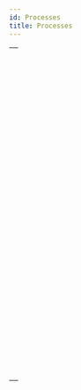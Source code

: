 ```yaml
---
id: Processes
title: Processes
---
```



||
|---|
|[<!-- INCLUDE #_command_.ABORT PROCESS BY ID.Syntax -->](../../commands-legacy/abort-process-by-id.md)<br/>|
|[<!-- INCLUDE #_command_.Count tasks.Syntax -->](../../commands-legacy/count-tasks.md)<br/>|
|[<!-- INCLUDE #_command_.Count user processes.Syntax -->](../../commands-legacy/count-user-processes.md)<br/>|
|[<!-- INCLUDE #_command_.Count users.Syntax -->](../../commands-legacy/count-users.md)<br/>|
|[<!-- INCLUDE #_command_.Current process.Syntax -->](../../commands-legacy/current-process.md)<br/>|
|[<!-- INCLUDE #_command_.Current process name.Syntax -->](../../commands-legacy/current-process-name.md)<br/>|
|[<!-- INCLUDE #_command_.DELAY PROCESS.Syntax -->](../../commands-legacy/delay-process.md)<br/>|
|[<!-- INCLUDE #_command_.EXECUTE ON CLIENT.Syntax -->](../../commands-legacy/execute-on-client.md)<br/>|
|[<!-- INCLUDE #_command_.Execute on server.Syntax -->](../../commands-legacy/execute-on-server.md)<br/>|
|[<!-- INCLUDE #_command_.GET REGISTERED CLIENTS.Syntax -->](../../commands-legacy/get-registered-clients.md)<br/>|
|[<!-- INCLUDE #_command_.New process.Syntax -->](../../commands-legacy/new-process.md)<br/>|
|[<!-- INCLUDE #_command_.PAUSE PROCESS.Syntax -->](../../commands-legacy/pause-process.md)<br/>|
|[<!-- INCLUDE #_command_.Process aborted.Syntax -->](../../commands-legacy/process-aborted.md)<br/>|
|[<!-- INCLUDE #_command_.Process activity.Syntax -->](../../commands/process-activity.md)<br/>|
|[<!-- INCLUDE #_command_.Process info.Syntax -->](../../commands/process-info.md)<br/>|
|[<!-- INCLUDE #_command_.Process number.Syntax -->](../../commands/process-number.md)<br/>|
|[<!-- INCLUDE #_command_.Process state.Syntax -->](../../commands-legacy/process-state.md)<br/>|
|[<!-- INCLUDE #_command_.REGISTER CLIENT.Syntax -->](../../commands-legacy/register-client.md)<br/>|
|[<!-- INCLUDE #_command_.RESUME PROCESS.Syntax -->](../../commands-legacy/resume-process.md)<br/>|
|[<!-- INCLUDE #_command_.Session.Syntax -->](../../commands/session.md)<br/>|
|[<!-- INCLUDE #_command_.Session info.Syntax -->](../../commands/session-info.md)<br/>|
|[<!-- INCLUDE #_command_.Session storage.Syntax -->](../../commands/session-storage.md)<br/>|
|[<!-- INCLUDE #_command_.UNREGISTER CLIENT.Syntax -->](../../commands-legacy/unregister-client.md)<br/>|
